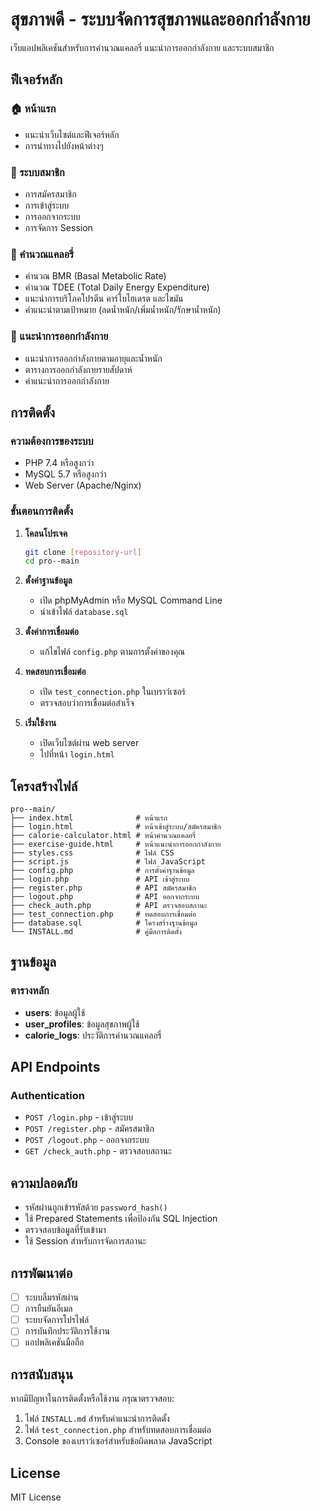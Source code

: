 # สุขภาพดี - ระบบจัดการสุขภาพและออกกำลังกาย

เว็บแอปพลิเคชันสำหรับการคำนวณแคลอรี่ แนะนำการออกกำลังกาย และระบบสมาชิก

## ฟีเจอร์หลัก

### 🏠 หน้าแรก
- แนะนำเว็บไซต์และฟีเจอร์หลัก
- การนำทางไปยังหน้าต่างๆ

### 🔐 ระบบสมาชิก
- การสมัครสมาชิก
- การเข้าสู่ระบบ
- การออกจากระบบ
- การจัดการ Session

### 🧮 คำนวณแคลอรี่
- คำนวณ BMR (Basal Metabolic Rate)
- คำนวณ TDEE (Total Daily Energy Expenditure)
- แนะนำการบริโภคโปรตีน คาร์โบไฮเดรต และไขมัน
- คำแนะนำตามเป้าหมาย (ลดน้ำหนัก/เพิ่มน้ำหนัก/รักษาน้ำหนัก)

### 💪 แนะนำการออกกำลังกาย
- แนะนำการออกกำลังกายตามอายุและน้ำหนัก
- ตารางการออกกำลังกายรายสัปดาห์
- คำแนะนำการออกกำลังกาย

## การติดตั้ง

### ความต้องการของระบบ
- PHP 7.4 หรือสูงกว่า
- MySQL 5.7 หรือสูงกว่า
- Web Server (Apache/Nginx)

### ขั้นตอนการติดตั้ง

1. **โคลนโปรเจค**
   ```bash
   git clone [repository-url]
   cd pro--main
   ```

2. **ตั้งค่าฐานข้อมูล**
   - เปิด phpMyAdmin หรือ MySQL Command Line
   - นำเข้าไฟล์ `database.sql`

3. **ตั้งค่าการเชื่อมต่อ**
   - แก้ไขไฟล์ `config.php` ตามการตั้งค่าของคุณ

4. **ทดสอบการเชื่อมต่อ**
   - เปิด `test_connection.php` ในเบราว์เซอร์
   - ตรวจสอบว่าการเชื่อมต่อสำเร็จ

5. **เริ่มใช้งาน**
   - เปิดเว็บไซต์ผ่าน web server
   - ไปที่หน้า `login.html`

## โครงสร้างไฟล์

```
pro--main/
├── index.html              # หน้าแรก
├── login.html              # หน้าเข้าสู่ระบบ/สมัครสมาชิก
├── calorie-calculator.html # หน้าคำนวณแคลอรี่
├── exercise-guide.html     # หน้าแนะนำการออกกำลังกาย
├── styles.css              # ไฟล์ CSS
├── script.js               # ไฟล์ JavaScript
├── config.php              # การตั้งค่าฐานข้อมูล
├── login.php               # API เข้าสู่ระบบ
├── register.php            # API สมัครสมาชิก
├── logout.php              # API ออกจากระบบ
├── check_auth.php          # API ตรวจสอบสถานะ
├── test_connection.php     # ทดสอบการเชื่อมต่อ
├── database.sql            # โครงสร้างฐานข้อมูล
└── INSTALL.md              # คู่มือการติดตั้ง
```

## ฐานข้อมูล

### ตารางหลัก
- **users**: ข้อมูลผู้ใช้
- **user_profiles**: ข้อมูลสุขภาพผู้ใช้
- **calorie_logs**: ประวัติการคำนวณแคลอรี่

## API Endpoints

### Authentication
- `POST /login.php` - เข้าสู่ระบบ
- `POST /register.php` - สมัครสมาชิก
- `POST /logout.php` - ออกจากระบบ
- `GET /check_auth.php` - ตรวจสอบสถานะ

## ความปลอดภัย

- รหัสผ่านถูกเข้ารหัสด้วย `password_hash()`
- ใช้ Prepared Statements เพื่อป้องกัน SQL Injection
- ตรวจสอบข้อมูลที่รับเข้ามา
- ใช้ Session สำหรับการจัดการสถานะ

## การพัฒนาต่อ

- [ ] ระบบลืมรหัสผ่าน
- [ ] การยืนยันอีเมล
- [ ] ระบบจัดการโปรไฟล์
- [ ] การบันทึกประวัติการใช้งาน
- [ ] แอปพลิเคชันมือถือ

## การสนับสนุน

หากมีปัญหาในการติดตั้งหรือใช้งาน กรุณาตรวจสอบ:
1. ไฟล์ `INSTALL.md` สำหรับคำแนะนำการติดตั้ง
2. ไฟล์ `test_connection.php` สำหรับทดสอบการเชื่อมต่อ
3. Console ของเบราว์เซอร์สำหรับข้อผิดพลาด JavaScript

## License

MIT License